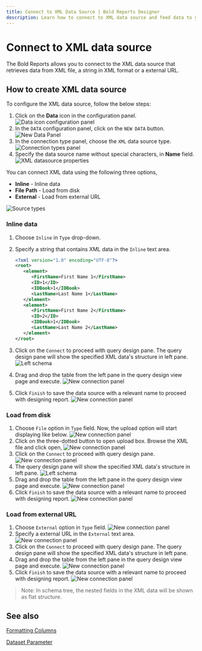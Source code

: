 ```yaml
---
title: Connect to XML Data Source | Bold Reports Designer
description: Learn how to connect to XML data source and feed data to your RDL reports using Bold Reports Designer. The data source can be loaded from local disk, external URL file, and direct string.
---
```


# Connect to XML data source

The Bold Reports allows you to connect to the XML data source that retrieves data from XML file, a string in XML format or a external URL.

## How to create XML data source

To configure the XML data source, follow the below steps:

1. Click on the **Data** icon in the configuration panel.
   ![Data icon configuration panel](/static/assets/on-premise/images/report-designer/manage-data/data-connectors/data-configuration-panel.png)
2. In the `DATA` configuration panel, click on the `NEW DATA` button.
   ![New Data Panel](/static/assets/on-premise/images/report-designer/manage-data/data-connectors/new-data-button.png)
3. In the connection type panel, choose the `XML` data source type.
   ![Connection types panel](/static/assets/on-premise/images/report-designer/manage-data/xml-data-source/connection-types.png)
4. Specify the data source name without special characters, in **Name** field.
   ![XML datasource properties](/static/assets/on-premise/images/report-designer/manage-data/xml-data-source/initial-panel.png)

You can connect XML data using the following three options,

* **Inline** - Inline data
* **File Path** - Load from disk
* **External** - Load from external URL

![Source types](/static/assets/on-premise/images/report-designer/manage-data/xml-data-source/types.png)

### Inline data

1. Choose `Inline` in `Type` drop-down.
2. Specify a string that contains XML data in the `Inline` text area.

   ```xml
   <?xml version="1.0" encoding="UTF-8"?>
   <root>
      <element>
         <FirstName>First Name 1</FirstName>
         <ID>1</ID>
         <IDBook>1</IDBook>
         <LastName>Last Name 1</LastName>
      </element>
      <element>
         <FirstName>First Name 2</FirstName>
         <ID>2</ID>
         <IDBook>1</IDBook>
         <LastName>Last Name 2</LastName>
      </element>
   </root>

   ```

3. Click on the `Connect` to proceed with query design pane. The query design pane will show the specified XML data's structure in left pane.
![Left schema](/static/assets/on-premise/images/report-designer/manage-data/xml-data-source/left-schema.png)
4. Drag and drop the table from the left pane in the query design view page and execute.
![New connection panel](/static/assets/on-premise/images/report-designer/manage-data/xml-data-source/execute-schema.png)
5. Click `Finish` to save the data source with a relevant name to proceed with designing report.
![New connection panel](/static/assets/on-premise/images/report-designer/manage-data/xml-data-source/data-list.png)

### Load from disk

1. Choose `File` option in `Type` field. Now, the upload option will start displaying like below.
![New connection panel](/static/assets/on-premise/images/report-designer/manage-data/xml-data-source/file-upload-option.png)
2. Click on the three-dotted button to open upload box. Browse the XML file and click open,
![New connection panel](/static/assets/on-premise/images/report-designer/manage-data/xml-data-source/browse-file.png)
3. Click on the `Connect` to proceed with query design pane.
![New connection panel](/static/assets/on-premise/images/report-designer/manage-data/xml-data-source/connect-data.png)
4. The query design pane will show the specified XML data's structure in left pane.
![Left schema](/static/assets/on-premise/images/report-designer/manage-data/xml-data-source/json-file-left-schema.png)
5. Drag and drop the table from the left pane in the query design view page and execute.
![New connection panel](/static/assets/on-premise/images/report-designer/manage-data/xml-data-source/execute-schema-file.png)
6. Click `Finish` to save the data source with a relevant name to proceed with designing report.
![New connection panel](/static/assets/on-premise/images/report-designer/manage-data/xml-data-source/file-data-list.png)

### Load from external URL

1. Choose `External` option in `Type` field.
![New connection panel](/static/assets/on-premise/images/report-designer/manage-data/xml-data-source/external-type.png)
2. Specify a external URL in the `External` text area.
![New connection panel](/static/assets/on-premise/images/report-designer/manage-data/xml-data-source/specify-web-service.png)
3. Click on the `Connect` to proceed with query design pane. The query design pane will show the specified XML data's structure in left pane.
4. Drag and drop the table from the left pane in the query design view page and execute.
![New connection panel](/static/assets/on-premise/images/report-designer/manage-data/xml-data-source/execute-schema-external.png)
5. Click `Finish` to save the data source with a relevant name to proceed with designing report.
![New connection panel](/static/assets/on-premise/images/report-designer/manage-data/xml-data-source/external-data-list.png)

> Note: In schema tree, the nested fields in the XML data will be shown as flat structure.

## See also

[Formatting Columns](/on-premise/report-designer/transforming-data/formatting-columns/)

[Dataset Parameter](/on-premise/report-designer/transforming-data/link-a-query-parameter-with-a-report-parameter/)